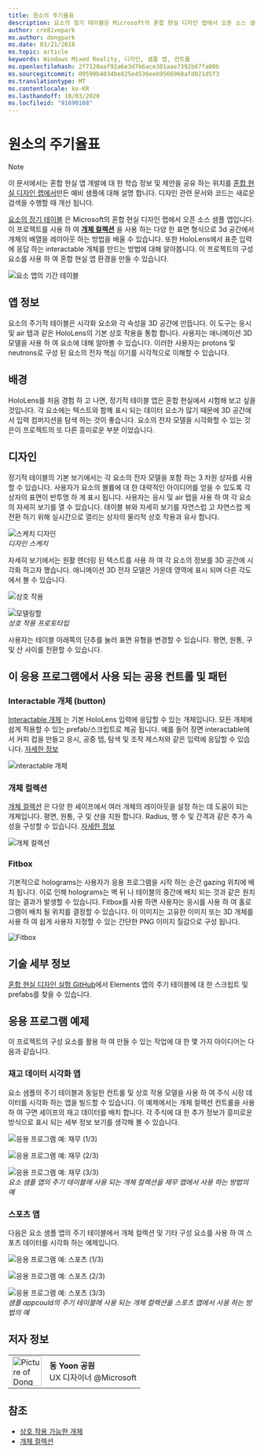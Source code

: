 ```yaml
---
title: 원소의 주기율표
description: 요소의 정기 테이블은 Microsoft의 혼합 현실 디자인 랩에서 오픈 소스 샘플 앱으로, 개체 컬렉션을 사용 하 여 다양 한 표면 유형을 포함 하는 3D 공간에서 개체의 배열을 레이아웃 하는 방법을 배울 수 있습니다.
author: cre8ivepark
ms.author: dongpark
ms.date: 03/21/2018
ms.topic: article
keywords: Windows Mixed Reality, 디자인, 샘플 앱, 컨트롤
ms.openlocfilehash: 2f7120aaf92a6e3d7b6ace301aae7392b67fa00b
ms.sourcegitcommit: 09599b4034be825e4536eeb9566968afd021d5f3
ms.translationtype: MT
ms.contentlocale: ko-KR
ms.lasthandoff: 10/03/2020
ms.locfileid: "91690168"
---
```

# <a name="periodic-table-of-the-elements"></a>원소의 주기율표

>[!NOTE]
>이 문서에서는 혼합 현실 앱 개발에 대 한 학습 정보 및 제안을 공유 하는 위치를 [혼합 현실 디자인 랩에서](https://github.com/Microsoft/MRDesignLabs_Unity)만든 예비 샘플에 대해 설명 합니다. 디자인 관련 문서와 코드는 새로운 검색을 수행할 때 개선 됩니다.

[요소의 정기 테이블](https://github.com/Microsoft/MRDesignLabs_Unity_PeriodicTable) 은 Microsoft의 혼합 현실 디자인 랩에서 오픈 소스 샘플 앱입니다. 이 프로젝트를 사용 하 여 **[개체 컬렉션](../../design/object-collection.md)** 을 사용 하는 다양 한 표면 형식으로 3d 공간에서 개체의 배열을 레이아웃 하는 방법을 배울 수 있습니다. 또한 HoloLens에서 표준 입력에 응답 하는 interactable 개체를 만드는 방법에 대해 알아봅니다. 이 프로젝트의 구성 요소를 사용 하 여 혼합 현실 앱 환경을 만들 수 있습니다.

![요소 앱의 기간 테이블](images/640px-periodictable-hero.jpg)

## <a name="about-the-app"></a>앱 정보

요소의 주기적 테이블은 시각화 요소와 각 속성을 3D 공간에 만듭니다. 이 도구는 응시 및 air 탭과 같은 HoloLens의 기본 상호 작용을 통합 합니다. 사용자는 애니메이션 3D 모델을 사용 하 여 요소에 대해 알아볼 수 있습니다. 이러한 사용자는 protons 및 neutrons로 구성 된 요소의 전자 핵심 이기를 시각적으로 이해할 수 있습니다.

## <a name="background"></a>배경

HoloLens를 처음 경험 하 고 나면, 정기적 테이블 앱은 혼합 현실에서 시험해 보고 싶을 것입니다. 각 요소에는 텍스트와 함께 표시 되는 데이터 요소가 많기 때문에 3D 공간에서 입력 컴퍼지션을 탐색 하는 것이 좋습니다. 요소의 전자 모델을 시각화할 수 있는 것은이 프로젝트의 또 다른 흥미로운 부분 이었습니다.

## <a name="design"></a>디자인

정기적 테이블의 기본 보기에서는 각 요소의 전자 모델을 포함 하는 3 차원 상자를 사용할 수 있습니다. 사용자가 요소의 볼륨에 대 한 대략적인 아이디어를 얻을 수 있도록 각 상자의 표면이 반투명 하 게 표시 됩니다. 사용자는 응시 및 air 탭을 사용 하 여 각 요소의 자세히 보기를 열 수 있습니다. 테이블 뷰와 자세히 보기를 자연스럽 고 자연스럽 게 전환 하기 위해 실시간으로 열리는 상자의 물리적 상호 작용과 유사 합니다.

![스케치 디자인](images/640px-sketch20170406.jpg)<br>
*디자인 스케치*

자세히 보기에서는 원활 렌더링 된 텍스트를 사용 하 여 각 요소의 정보를 3D 공간에 시각화 하고자 했습니다. 애니메이션 3D 전자 모델은 가운데 영역에 표시 되며 다른 각도에서 볼 수 있습니다.

![상호 작용](images/640px-periodictable-interaction.jpg)

![모델링할](images/640px-periodictable-prototypes.jpg)<br>
*상호 작용 프로토타입*

사용자는 테이블 아래쪽의 단추를 눌러 표면 유형을 변경할 수 있습니다. 평면, 원통, 구 및 산 사이를 전환할 수 있습니다.

## <a name="common-controls-and-patterns-used-in-this-app"></a>이 응용 프로그램에서 사용 되는 공용 컨트롤 및 패턴

### <a name="interactable-object-button"></a>Interactable 개체 (button)

[Interactable 개체](../../design/interactable-object.md) 는 기본 HoloLens 입력에 응답할 수 있는 개체입니다. 모든 개체에 쉽게 적용할 수 있는 prefab/스크립트로 제공 됩니다. 예를 들어 장면 interactable에서 커피 컵을 만들고 응시, 공중 탭, 탐색 및 조작 제스처와 같은 입력에 응답할 수 있습니다. [자세한 정보](../../design/interactable-object.md)

![nteractable 개체](images/640px-periodictable-interactableobject.jpg)

### <a name="object-collection"></a>개체 컬렉션

[개체 컬렉션](../../design/object-collection.md) 은 다양 한 셰이프에서 여러 개체의 레이아웃을 설정 하는 데 도움이 되는 개체입니다. 평면, 원통, 구 및 산을 지원 합니다. Radius, 행 수 및 간격과 같은 추가 속성을 구성할 수 있습니다. [자세한 정보](../../design/object-collection.md)

![개체 컬렉션](images/640px-periodictable-collections.jpg)

### <a name="fitbox"></a>Fitbox

기본적으로 holograms는 사용자가 응용 프로그램을 시작 하는 순간 gazing 위치에 배치 됩니다. 이로 인해 holograms는 벽 뒤 나 테이블의 중간에 배치 되는 것과 같은 원치 않는 결과가 발생할 수 있습니다. Fitbox를 사용 하면 사용자는 응시를 사용 하 여 홀로그램이 배치 될 위치를 결정할 수 있습니다. 이 이미지는 고유한 이미지 또는 3D 개체를 사용 하 여 쉽게 사용자 지정할 수 있는 간단한 PNG 이미지 질감으로 구성 됩니다.

![Fitbox](../../design/images/450px-periodictable-fitbox.jpg)

## <a name="technical-details"></a>기술 세부 정보

[혼합 현실 디자인 실험 GitHub](https://github.com/Microsoft/MRDesignLabs_Unity_PeriodicTable)에서 Elements 앱의 주기 테이블에 대 한 스크립트 및 prefabs를 찾을 수 있습니다.

## <a name="application-examples"></a>응용 프로그램 예제

이 프로젝트의 구성 요소를 활용 하 여 만들 수 있는 작업에 대 한 몇 가지 아이디어는 다음과 같습니다.

### <a name="stock-data-visualization-app"></a>재고 데이터 시각화 앱

요소 샘플의 주기 테이블과 동일한 컨트롤 및 상호 작용 모델을 사용 하 여 주식 시장 데이터를 시각화 하는 앱을 빌드할 수 있습니다. 이 예제에서는 개체 컬렉션 컨트롤을 사용 하 여 구면 셰이프의 재고 데이터를 배치 합니다. 각 주식에 대 한 추가 정보가 흥미로운 방식으로 표시 되는 세부 정보 보기를 생각해 볼 수 있습니다.

![응용 프로그램 예: 재무 (1/3)](images/640px-periodictable-applicationexamples-finance1.jpg)

![응용 프로그램 예: 재무 (2/3)](images/640px-periodictable-applicationexamples-finance2.jpg)

![응용 프로그램 예: 재무 (3/3)](images/640px-periodictable-applicationexamples-finance3.jpg)<br>
*요소 샘플 앱의 주기 테이블에 사용 되는 개체 컬렉션을 재무 앱에서 사용 하는 방법의 예*

### <a name="sports-app"></a>스포츠 앱

다음은 요소 샘플 앱의 주기 테이블에서 개체 컬렉션 및 기타 구성 요소를 사용 하 여 스포츠 데이터를 시각화 하는 예제입니다.

![응용 프로그램 예: 스포츠 (1/3)](images/640px-periodictable-applicationexamples-sports0.jpg)

![응용 프로그램 예: 스포츠 (2/3)](images/640px-periodictable-applicationexamples-sports1.jpg)

![응용 프로그램 예: 스포츠 (3/3)](images/640px-periodictable-applicationexamples-sports3.jpg)<br>
*샘플 appcould의 주기 테이블에 사용 되는 개체 컬렉션을 스포츠 앱에서 사용 하는 방법의 예*

## <a name="about-the-author"></a>저자 정보

<table style="border-collapse:collapse" padding-left="0px">
<tr>
<td style="border-style: none" width="60px"><img alt="Picture of Dong Yoon Park" width="60" height="60" src="images/dongyoonpark.jpg"></td>
<td style="border-style: none"><b>동 Yoon 공원</b><br>UX 디자이너 @Microsoft</td>
</tr>
</table>

## <a name="see-also"></a>참조

* [상호 작용 가능한 개체](../../design/interactable-object.md)
* [개체 컬렉션](../../design/object-collection.md)
